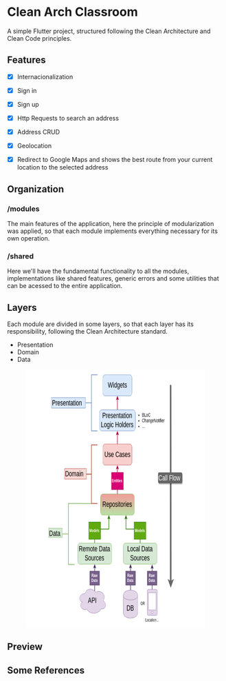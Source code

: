 # Clean Arch Classroom

A simple Flutter project, structured following the Clean Architecture and Clean Code principles.


## Features

- [x] Internacionalization
- [x] Sign in
- [x] Sign up
- [x] Http Requests to search an address
- [x] Address CRUD
- [x] Geolocation
- [x] Redirect to Google Maps and shows the best route from your current location to the selected address      

  
## Organization

### /modules

The main features of the application, here the principle of modularization was applied, so that each module implements everything necessary for its own operation.

### /shared

Here we'll have the fundamental functionality to all the modules, implementations like shared features, generic errors and some utilities that can be acessed to the entire application.

## Layers

Each module are divided in some layers, so that each layer has its responsibility, following the Clean Architecture standard.

- Presentation
- Domain
- Data


<div align="center"> 
  <img src="https://github.com/joaovictorgarcia10/clean_arch_aula/blob/master/assets/images/git/data-flow.png" width="415" height="600"/>
</div>

## Preview


## Some References




